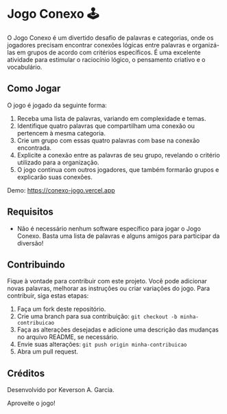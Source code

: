 # Jogo Conexo :joystick:

O Jogo Conexo é um divertido desafio de palavras e categorias, onde os jogadores precisam encontrar conexões lógicas entre palavras e organizá-las em grupos de acordo com critérios específicos. É uma excelente atividade para estimular o raciocínio lógico, o pensamento criativo e o vocabulário.

## Como Jogar

O jogo é jogado da seguinte forma:

1. Receba uma lista de palavras, variando em complexidade e temas.
2. Identifique quatro palavras que compartilham uma conexão ou pertencem à mesma categoria.
3. Crie um grupo com essas quatro palavras com base na conexão encontrada.
4. Explicite a conexão entre as palavras de seu grupo, revelando o critério utilizado para a organização.
5. O jogo continua com outros jogadores, que também formarão grupos e explicarão suas conexões.

Demo: <a href="https://conexo-jogo.vercel.app" target="_blank">https://conexo-jogo.vercel.app</a>

## Requisitos

- Não é necessário nenhum software específico para jogar o Jogo Conexo. Basta uma lista de palavras e alguns amigos para participar da diversão!

## Contribuindo

Fique à vontade para contribuir com este projeto. Você pode adicionar novas palavras, melhorar as instruções ou criar variações do jogo. Para contribuir, siga estas etapas:

1. Faça um fork deste repositório.
2. Crie uma branch para sua contribuição: `git checkout -b minha-contribuicao`
3. Faça as alterações desejadas e adicione uma descrição das mudanças no arquivo README, se necessário.
4. Envie suas alterações: `git push origin minha-contribuicao`
5. Abra um pull request.

## Créditos

Desenvolvido por Keverson A. Garcia.

Aproveite o jogo!
